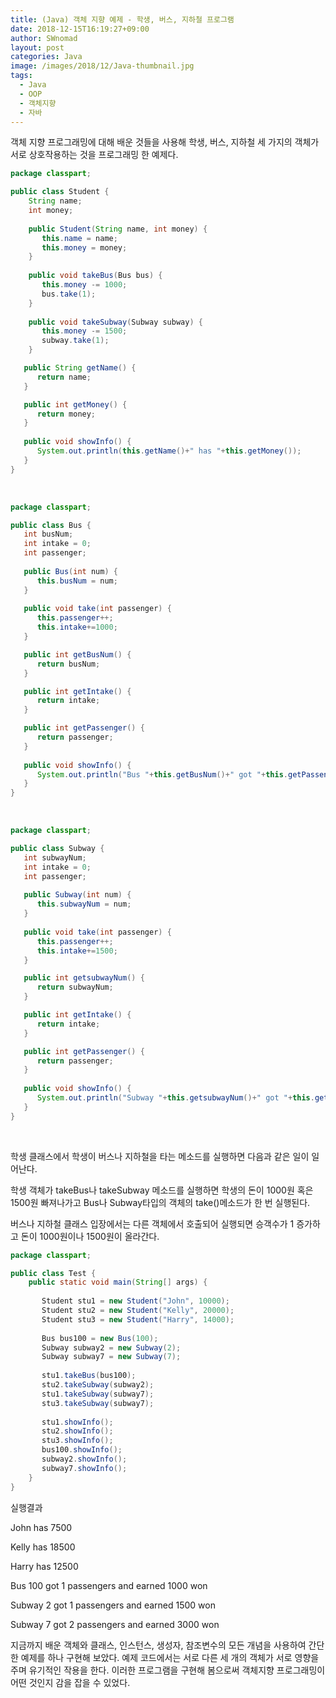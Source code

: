 ```yaml
---
title: (Java) 객체 지향 예제 - 학생, 버스, 지하철 프로그램
date: 2018-12-15T16:19:27+09:00
author: SWnomad
layout: post
categories: Java
image: /images/2018/12/Java-thumbnail.jpg
tags:
  - Java
  - OOP
  - 객체지향
  - 자바
---
```

객체 지향 프로그래밍에 대해 배운 것들을 사용해 학생, 버스, 지하철 세 가지의 객체가 서로 상호작용하는 것을 프로그래밍 한 예제다.

~~~ java
package classpart;

public class Student {
    String name;
    int money;
    
    public Student(String name, int money) {
       this.name = name;
       this.money = money;
    }
    
    public void takeBus(Bus bus) {
       this.money -= 1000;
       bus.take(1);
    }
    
    public void takeSubway(Subway subway) {
       this.money -= 1500;
       subway.take(1);
    }

   public String getName() {
      return name;
   }

   public int getMoney() {
      return money;
   }
   
   public void showInfo() {
      System.out.println(this.getName()+" has "+this.getMoney());
   }
}
~~~

&nbsp;

~~~ java
package classpart;

public class Bus {
   int busNum;
   int intake = 0;
   int passenger;
   
   public Bus(int num) {
      this.busNum = num;
   }
   
   public void take(int passenger) {
      this.passenger++;
      this.intake+=1000;
   }

   public int getBusNum() {
      return busNum;
   }

   public int getIntake() {
      return intake;
   }

   public int getPassenger() {
      return passenger;
   }
   
   public void showInfo() {
      System.out.println("Bus "+this.getBusNum()+" got "+this.getPassenger()+" passengers and earned "+this.getIntake()+" won");
   }
}
~~~

&nbsp;

~~~ java
package classpart;

public class Subway {
   int subwayNum;
   int intake = 0;
   int passenger;
   
   public Subway(int num) {
      this.subwayNum = num;
   }
   
   public void take(int passenger) {
      this.passenger++;
      this.intake+=1500;
   }

   public int getsubwayNum() {
      return subwayNum;
   }

   public int getIntake() {
      return intake;
   }

   public int getPassenger() {
      return passenger;
   }
   
   public void showInfo() {
      System.out.println("Subway "+this.getsubwayNum()+" got "+this.getPassenger()+" passengers and earned "+this.getIntake()+" won");
   }
}
~~~

&nbsp;

학생 클래스에서 학생이 버스나 지하철을 타는 메소드를 실행하면 다음과 같은 일이 일어난다.

학생 객체가 takeBus나 takeSubway 메소드를 실행하면 학생의 돈이 1000원 혹은 1500원 빠져나가고 Bus나 Subway타입의 객체의 take()메소드가 한 번 실행된다.

버스나 지하철 클래스 입장에서는 다른 객체에서 호출되어 실행되면 승객수가 1 증가하고 돈이 1000원이나 1500원이 올라간다.

~~~ java
package classpart;

public class Test {
    public static void main(String[] args) {
       
       Student stu1 = new Student("John", 10000);
       Student stu2 = new Student("Kelly", 20000);
       Student stu3 = new Student("Harry", 14000);
       
       Bus bus100 = new Bus(100);
       Subway subway2 = new Subway(2);
       Subway subway7 = new Subway(7);
       
       stu1.takeBus(bus100);
       stu2.takeSubway(subway2);
       stu1.takeSubway(subway7);
       stu3.takeSubway(subway7);
       
       stu1.showInfo();
       stu2.showInfo();
       stu3.showInfo();
       bus100.showInfo();
       subway2.showInfo();
       subway7.showInfo();    
    }
}
~~~

실행결과

John has 7500


Kelly has 18500


Harry has 12500


Bus 100 got 1 passengers and earned 1000 won


Subway 2 got 1 passengers and earned 1500 won


Subway 7 got 2 passengers and earned 3000 won


 

지금까지 배운 객체와 클래스, 인스턴스, 생성자, 참조변수의 모든 개념을 사용하여 간단한 예제를 하나 구현해 보았다. 예제 코드에서는 서로 다른 세 개의 객체가 서로 영향을 주며 유기적인 작용을 한다. 이러한 프로그램을 구현해 봄으로써 객체지향 프로그래밍이 어떤 것인지 감을 잡을 수 있었다.